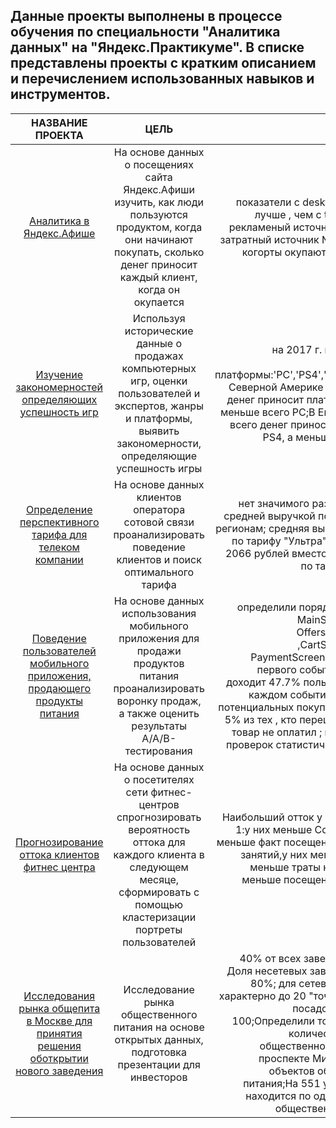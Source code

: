 ## Данные проекты выполнены в процессе обучения по специальности "Аналитика данных" на "Яндекс.Практикуме". В списке представлены проекты с кратким описанием и перечислением использованных навыков и инструментов.
 
| НАЗВАНИЕ ПРОЕКТА | ЦЕЛЬ | РЕЗУЛЬТАТ | СТЕК | СТАТУС ПРОЕКТА |
|:----------------:|:---------:|----------------:|:---------:|:---------:|
| [Аналитика в Яндекс.Афише](https://nbviewer.jupyter.org/github/MMA27/yandex_practicum_projects/blob/master/%20%D0%AF%D0%BD%D0%B4%D0%B5%D0%BA%D1%81%D0%90%D1%84%D0%B8%D1%88%D0%B0/%D0%90%D0%BD%D0%B0%D0%BB%D0%B8%D1%82%D0%B8%D0%BA%D0%B0%20%D0%B2%20%D0%AF%D0%BD%D0%B4%D0%B5%D0%BA%D1%81.%D0%90%D1%84%D0%B8%D1%88%D0%B5%0A.ipynb)| На основе данных о посещениях сайта Яндекс.Афиши изучить, как люди пользуются продуктом, когда они начинают покупать, сколько денег приносит каждый клиент, когда он окупается | показатели с desktop устройств лучше , чем с touch; лучший рекламеный источник №1;самый затратный источник №3;в среднем когорты окупаются к 9 месяцу | Python, Pandas, Matplotlib, когортный анализ, юнит-экономика, продуктовые метрики | завершен |
|[Изучение закономерностей определяющих успешность игр](https://nbviewer.jupyter.org/github/MMA27/yandex_practicum_projects/blob/master/%D0%98%D0%B7%D1%83%D1%87%D0%B5%D0%BD%D0%B8%D0%B5%20%D0%B7%D0%B0%D0%BA%D0%BE%D0%BD%D0%BE%D0%BC%D0%B5%D1%80%D0%BD%D0%BE%D1%81%D1%82%D0%B5%D0%B9%20%D0%BE%D0%BF%D1%80%D0%B5%D0%B4%D0%B5%D0%BB%D1%8F%D1%8E%D1%89%D0%B8%D1%85%20%D1%83%D1%81%D0%BF%D0%B5%D1%88%D0%BD%D0%BE%D1%81%D1%82%D1%8C%20%D0%B8%D0%B3%D1%80/%D0%98%D0%B7%D1%83%D1%87%D0%B5%D0%BD%D0%B8%D0%B5%20%D0%B7%D0%B0%D0%BA%D0%BE%D0%BD%D0%BE%D0%BC%D0%B5%D1%80%D0%BD%D0%BE%D1%81%D1%82%D0%B5%D0%B9%20%D0%BE%D0%BF%D1%80%D0%B5%D0%B4%D0%B5%D0%BB%D1%8F%D1%8E%D1%89%D0%B8%D1%85%20%D1%83%D1%81%D0%BF%D0%B5%D1%88%D0%BD%D0%BE%D1%81%D1%82%D1%8C%20%D0%B8%D0%B3%D1%80.ipynb)| Используя исторические данные о продажах компьютерных игр, оценки пользователей и экспертов, жанры и платформы, выявить закономерности, определяющие успешность игры | на 2017 г. потенциально прибыльные платформы:'PC','PS4','XOne','3DS';В Северной Америке больше всего денег приносит платформа PS4, а меньше всего PC;В Европе больше всего денег приносит платформа PS4, а меньше всего XOne  | Python, Pandas, NumPy, Matplotlib, предобработка данных, исследовательский анализ данных, описательная статистика, проверка статистических гипотез | завершен |
|[Определение перспективного тарифа для телеком компании](https://nbviewer.jupyter.org/github/MMA27/yandex_practicum_projects/blob/master/%D0%9E%D0%BF%D1%80%D0%B5%D0%B4%D0%B5%D0%BB%D0%B5%D0%BD%D0%B8%D0%B5%20%D0%BF%D0%B5%D1%80%D1%81%D0%BF%D0%B5%D0%BA%D1%82%D0%B8%D0%B2%D0%BD%D0%BE%D0%B3%D0%BE%20%D1%82%D0%B0%D1%80%D0%B8%D1%84%D0%B0%20%D0%B4%D0%BB%D1%8F%20%D1%82%D0%B5%D0%BB%D0%B5%D0%BA%D0%BE%D0%BC%20%D0%BA%D0%BE%D0%BC%D0%BF%D0%B0%D0%BD%D0%B8%D0%B8/%D0%9E%D0%BF%D1%80%D0%B5%D0%B4%D0%B5%D0%BB%D0%B5%D0%BD%D0%B8%D0%B5%20%D0%BF%D0%B5%D1%80%D1%81%D0%BF%D0%B5%D0%BA%D1%82%D0%B8%D0%B2%D0%BD%D0%BE%D0%B3%D0%BE%20%D1%82%D0%B0%D1%80%D0%B8%D1%84%D0%B0%20%D0%B4%D0%BB%D1%8F%20%D1%82%D0%B5%D0%BB%D0%B5%D0%BA%D0%BE%D0%BC%20%D0%BA%D0%BE%D0%BC%D0%BF%D0%B0%D0%BD%D0%B8%D0%B8.ipynb)| На основе данных клиентов оператора сотовой связи проанализировать поведение клиентов и поиск оптимального тарифа|нет значимого различия между средней выручкой по Москве и по регионам; средняя выручка больше по тарифу "Ультра" и составляет 2066 рублей вместо 1250 рублей по тарифу "Смарт" | Python, Pandas, Matplotlib, NumPy, SciPy, описательная статистика, проверка статистических гипотез.| завершен |
|[Поведение пользователей мобильного приложения, продающего продукты питания](https://nbviewer.jupyter.org/github/MMA27/yandex_practicum_projects/blob/master/%D0%9F%D0%BE%D0%B2%D0%B5%D0%B4%D0%B5%D0%BD%D0%B8%D0%B5%20%D0%BF%D0%BE%D0%BB%D1%8C%D0%B7%D0%BE%D0%B2%D0%B0%D1%82%D0%B5%D0%BB%D0%B5%D0%B9%20%D0%BC%D0%BE%D0%B1%D0%B8%D0%BB%D1%8C%D0%BD%D0%BE%D0%B3%D0%BE%20%D0%BF%D1%80%D0%B8%D0%BB%D0%BE%D0%B6%D0%B5%D0%BD%D0%B8%D1%8F%2C%20%D0%BF%D1%80%D0%BE%D0%B4%D0%B0%D1%8E%D1%89%D0%B5%D0%B3%D0%BE%20%D0%BF%D1%80%D0%BE%D0%B4%D1%83%D0%BA%D1%82%D1%8B%20%D0%BF%D0%B8%D1%82%D0%B0%D0%BD%D0%B8%D1%8F/%D0%9F%D0%BE%D0%B2%D0%B5%D0%B4%D0%B5%D0%BD%D0%B8%D0%B5%20%D0%BF%D0%BE%D0%BB%D1%8C%D0%B7%D0%BE%D0%B2%D0%B0%D1%82%D0%B5%D0%BB%D0%B5%D0%B9%20%D0%BC%D0%BE%D0%B1%D0%B8%D0%BB%D1%8C%D0%BD%D0%BE%D0%B3%D0%BE%20%D0%BF%D1%80%D0%B8%D0%BB%D0%BE%D0%B6%D0%B5%D0%BD%D0%B8%D1%8F%2C%20%D0%BF%D1%80%D0%BE%D0%B4%D0%B0%D1%8E%D1%89%D0%B5%D0%B3%D0%BE%20%D0%BF%D1%80%D0%BE%D0%B4%D1%83%D0%BA%D1%82%D1%8B%20%D0%BF%D0%B8%D1%82%D0%B0%D0%BD%D0%B8%D1%8F.ipynb)| На основе данных использования мобильного приложения для продажи продуктов питания проанализировать воронку продаж, а также оценить результаты A/A/B-тестирования |определили порядок событий - MainScreenAppear , OffersScreenAppear ,CartScreenAppear , PaymentScreenSuccessful; от первого события до оплаты доходит 47.7% пользователей; на каждом событии есть потери потенциальных покупателей,  более 5% из тех , кто перешел в корзину  товар не оплатил ; проведено 16 проверок статистических гипотез| A/B-тестирование , Python , Pandas , Matplotlib , Seaborn, событийная аналитика, продуктовые метрики, Plotly, проверка статистических гипотез, визуализация данных| завершен |
| [Прогнозирование оттока клиентов фитнес центра](https://nbviewer.jupyter.org/github/MMA27/yandex_practicum_projects/blob/master/%D0%9F%D1%80%D0%BE%D0%B3%D0%BD%D0%BE%D0%B7%D0%B8%D1%80%D0%BE%D0%B2%D0%B0%D0%BD%D0%B8%D0%B5%20%D0%BE%D1%82%D1%82%D0%BE%D0%BA%D0%B0%20%D0%BA%D0%BB%D0%B8%D0%B5%D0%BD%D1%82%D0%BE%D0%B2%20%D1%84%D0%B8%D1%82%D0%BD%D0%B5%D1%81%20%D1%86%D0%B5%D0%BD%D1%82%D1%80%D0%B0/%D0%9F%D1%80%D0%BE%D0%B3%D0%BD%D0%BE%D0%B7%D0%B8%D1%80%D0%BE%D0%B2%D0%B0%D0%BD%D0%B8%D0%B5%20%D0%BE%D1%82%D1%82%D0%BE%D0%BA%D0%B0%20%D0%BA%D0%BB%D0%B8%D0%B5%D0%BD%D1%82%D0%BE%D0%B2%20%D1%84%D0%B8%D1%82%D0%BD%D0%B5%D1%81%20%D1%86%D0%B5%D0%BD%D1%82%D1%80%D0%B0.ipynb)| На основе данных о посетителях сети фитнес-центров спрогнозировать вероятность оттока для каждого клиента в следующем месяце, сформировать с помощью кластеризации портреты пользователей | Наибольший отток у кластеров 0 и 1:у них меньше Contract_period, меньше факт посещения групповых занятий,у них меньше возраст, меньше траты на доп.услуги, меньше посещений занятий за месяц| Python,Pandas,Scikit-learn,Matplotlib,Seaborn,машинное обучение,классификация,кластеризация | завершен |
| [Исследования рынка общепита в Москве для принятия решения оботкрытии нового заведения](https://nbviewer.jupyter.org/github/MMA27/yandex_practicum_projects/blob/master/%D0%A0%D1%8B%D0%BD%D0%BE%D0%BA%20%D0%B7%D0%B0%D0%B2%D0%B5%D0%B4%D0%B5%D0%BD%D0%B8%D0%B9%20%D0%BE%D0%B1%D1%89%D0%B5%D1%81%D1%82%D0%B2%D0%B5%D0%BD%D0%BD%D0%BE%D0%B3%D0%BE%20%D0%BF%D0%B8%D1%82%D0%B0%D0%BD%D0%B8%D1%8F%20%D0%9C%D0%BE%D1%81%D0%BA%D0%B2%D1%8B/%D0%A0%D1%8B%D0%BD%D0%BE%D0%BA%20%D0%B7%D0%B0%D0%B2%D0%B5%D0%B4%D0%B5%D0%BD%D0%B8%D0%B9%20%D0%BE%D0%B1%D1%89%D0%B5%D1%81%D1%82%D0%B2%D0%B5%D0%BD%D0%BD%D0%BE%D0%B3%D0%BE%20%D0%BF%D0%B8%D1%82%D0%B0%D0%BD%D0%B8%D1%8F%20%D0%9C%D0%BE%D1%81%D0%BA%D0%B2%D1%8B.ipynb)|Исследование рынка общественного питания на основе открытых данных, подготовка презентации для инвесторов| 40% от всех заведений - кафе; Доля несетевых заведений более 80%; для сетевых заведений характерно до 20 "точек" с числом посадочных мест до 100;Определили топ-10 улиц по количеству объектов общественного питания;На проспекте Мира более 200 объектов общественного питания;На 551 улице Москвы находится по одному объекту общественного питания| Python,Pandas,Seaborn,Plotly| завершен |



